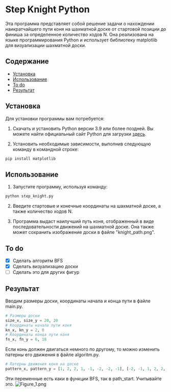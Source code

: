 # Step Knight Python
Эта программа представляет собой решение задачи о нахождении наикратчайшего пути коня на шахматной доске от стартовой позиции до финиша за определенное количество ходов N. Она реализована на языке программирования Python и использует библиотеку matplotlib для визуализации шахматной доски.

## Содержание
- [Установка](#установка)
- [Использование](#Использование)
- [To do](#to-do)
- [Результат](#результат)

## Установка
Для установки программы вам потребуется:

1. Скачать и установить Python версии 3.9 или более поздней. Вы можете найти официальный сайт Python для загрузки [здесь](https://www.python.org/downloads/).

2. Установить необходимые зависимости, выполнив следующую команду в командной строке:
```bash
pip install matplotlib
```

## Использование
1. Запустите программу, используя команду:
```bash
python step_knight.py
```

2. Введите стартовые и конечные координаты на шахматной доске, а также количество ходов N.

3. Программа выдаст наилучший путь коня, отображенный в виде последовательности движений на шахматной доске. Она также может сохранить изображение доски в файле "knight_path.png".

## To do
- [x] Сделать алгоритм BFS
- [x] Сделать визуализацию доски
- [ ] Сделать это для других фигур

## Результат
Вводим размеры доски, координаты начала и конца пути в файле main.py.
```python
# Размеры доски
size_x, size_y = 20, 20
# Координаты начала пути коня
kn_x, kn_y = 2, 0
# Координаты конца пути коня
fn_x, fn_y = 6, 18
```
Если конь должен двигаться немного по другому, то можно изменить патерны его движения в файле algoritm.py.
```python
# Патерны движения коня на доске
pattern_x, pattern_y = [1, 2, 2, 1, -1, -2, -2, -1], [-2, -1, 1, 2, 2, 1, -1, -2]
```
Эти переменные есть каки в функции BFS, так в path_start. Учитывайте это.
![Figure_1.png](https://github.com/SerKin0/Step_Knight_Python/assets/71343548/0773a74d-bf35-4612-b0cd-1ba02007ddac)
